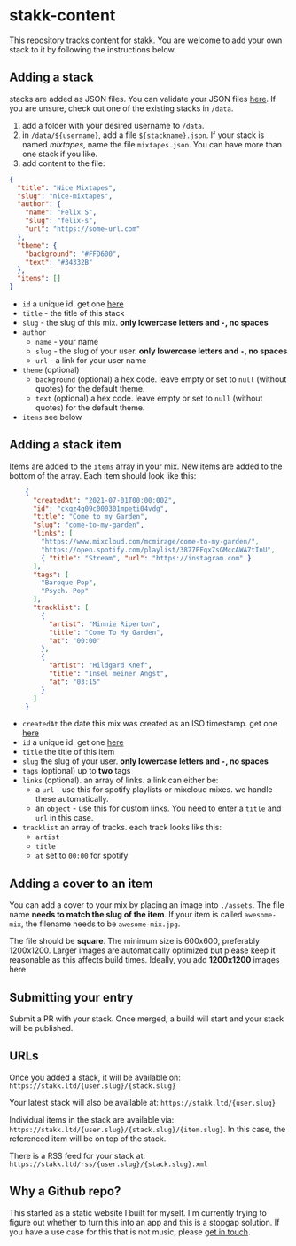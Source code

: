 # stakk-content

This repository tracks content for [stakk](https://stakk.ltd). You are welcome to add your own stack to it by following the instructions below.

## Adding a stack

stacks are added as JSON files. You can validate your JSON files [here](https://jsonlint.com/). If you are unsure, check out one of the existing stacks in `/data`.

1. add a folder with your desired username to `/data`.
2. in `/data/${username}`, add a file `${stackname}.json`. If your stack is named _mixtapes_, name the file `mixtapes.json`. You can have more than one stack if you like.
3. add content to the file:

```json
{
  "title": "Nice Mixtapes",
  "slug": "nice-mixtapes",
  "author": {
    "name": "Felix S",
    "slug": "felix-s",
    "url": "https://some-url.com"
  },
  "theme": {
    "background": "#FFD600",
    "text": "#34332B"
  },
  "items": []
}
```

* `id` a unique id. get one [here](https://www.getuniqueid.com/cuid)
* `title` - the title of this stack
* `slug` - the slug of this mix. **only lowercase letters and `-`, no spaces**
* `author`
  * `name` - your name
  * `slug` - the slug of your user. **only lowercase letters and `-`, no spaces**
  * `url` - a link for your user name
* `theme` (optional)
  * `background` (optional) a hex code. leave empty or set to `null` (without quotes) for the default theme.
  * `text` (optional) a hex code. leave empty or set to `null` (without quotes) for the default theme.
* `items` see below

## Adding a stack item

Items are added to the `items` array in your mix. New items are added to the bottom of the array. Each item should look like this:

```json
    {
      "createdAt": "2021-07-01T00:00:00Z",
      "id": "ckqz4g09c000301mpeti04vdg",
      "title": "Come to my Garden",
      "slug": "come-to-my-garden",
      "links": [
        "https://www.mixcloud.com/mcmirage/come-to-my-garden/",
        "https://open.spotify.com/playlist/3877PFqx7sGMccAWA7tInU",
        { "title": "Stream", "url": "https://instagram.com" }
      ],
      "tags": [
        "Baroque Pop",
        "Psych. Pop"
      ],
      "tracklist": [
        {
          "artist": "Minnie Riperton",
          "title": "Come To My Garden",
          "at": "00:00"
        },
        {
          "artist": "Hildgard Knef",
          "title": "Insel meiner Angst",
          "at": "03:15"
        }
      ]
    }
```

* `createdAt` the date this mix was created as an ISO timestamp. get one [here](https://timestampgenerator.com/)
* `id` a unique id. get one [here](https://www.getuniqueid.com/cuid)
* `title` the title of this item
* `slug` the slug of your user. **only lowercase letters and `-`, no spaces**
* `tags` (optional) up to **two** tags
* `links` (optional). an array of links. a link can either be:
  * a `url` - use this for spotify playlists or mixcloud mixes. we handle these automatically.
  * an `object` - use this for custom links. You need to enter a `title` and `url` in this case.
* `tracklist` an array of tracks. each track looks liks this:
  * `artist`
  * `title`
  * `at` set to `00:00` for spotify

## Adding a cover to an item

You can add a cover to your mix by placing an image into `./assets`. The file name **needs to match the slug of the item**. If your item is called `awesome-mix`, the filename needs to be `awesome-mix.jpg`.

The file should be **square**. The minimum size is 600x600, preferably 1200x1200. Larger images are automatically optimized but please keep it reasonable as this affects build times. Ideally, you add **1200x1200** images here.

## Submitting your entry

Submit a PR with your stack. Once merged, a build will start and your stack will be published.

## URLs

Once you added a stack, it will be available on: `https://stakk.ltd/{user.slug}/{stack.slug}`

Your latest stack will also be available at: `https://stakk.ltd/{user.slug}`

Individual items in the stack are available via: `https://stakk.ltd/{user.slug}/{stack.slug}/{item.slug}`. In this case, the referenced item will be on top of the stack.

There is a RSS feed for your stack at: `https://stakk.ltd/rss/{user.slug}/{stack.slug}.xml`

## Why a Github repo?

This started as a static website I built for myself. I'm currently trying to figure out whether to turn this into an app and this is a stopgap solution. If you have a use case for this that is not music, please [get in touch](https://stakk.ltd/about).

